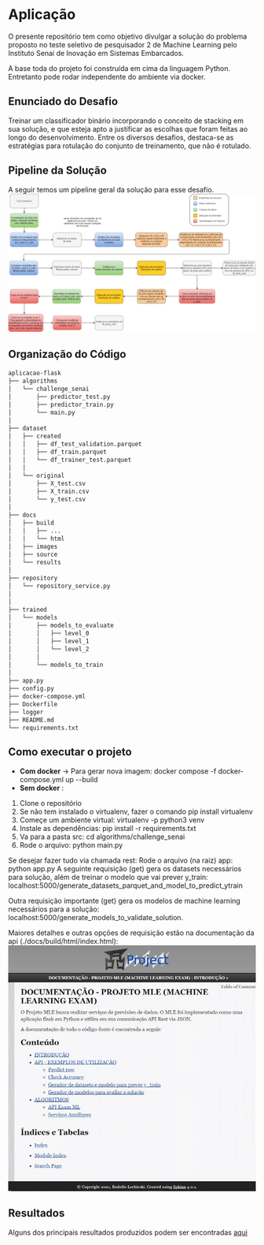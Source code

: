 # Aplicação

O presente repositório tem como objetivo divulgar a solução do problema proposto no teste seletivo de pesquisador 2 de Machine Learning pelo Instituto Senai de Inovação em Sistemas Embarcados.

A base toda do projeto foi construída em cima da linguagem Python. Entretanto pode rodar independente do ambiente via docker.

## Enunciado do Desafio

Treinar um classificador binário incorporando o conceito de stacking em sua solução, e que esteja apto a justificar as escolhas que foram feitas ao longo do desenvolvimento.
Entre os diversos desafios, destaca-se as estratégias para rotulação do conjunto  de treinamento, que não é rotulado.


## Pipeline da Solução

A seguir temos um pipeline geral da solução para esse desafio.
![](./docs/images/pipeline.png)

## Organização do Código

```
aplicacao-flask
├── algorithms 
│   └── challenge_senai
│       ├── predictor_test.py
│       ├── predictor_train.py
│       └── main.py
│       
├── dataset
│   ├── created
│   │   ├── df_test_validation.parquet
│   │   ├── df_train.parquet
│   │   └── df_trainer_test.parquet
│   │   
│   └── original
│       ├── X_test.csv
│       ├── X_train.csv
│       └── y_test.csv
│       
├── docs
│   ├── build
│   │	├── ...
│   │	└── html 
│   ├── images
│   ├── source
│   └── results 
│
├── repository
│   └── repository_service.py  
│
│
├── trained
│   └── models
│       ├── models_to_evaluate
│       │   ├── level_0
│       │   ├── level_1
│      	│   └── level_2
│       │
│       └── models_to_train
│           
├── app.py
├── config.py
├── docker-compose.yml
├── Dockerfile
├── logger
├── README.md
└── requirements.txt
```

## Como executar o projeto

* **Com docker** -> Para gerar nova imagem: docker compose -f docker-compose.yml up --build
* **Sem docker** : 
1) Clone o repositório
2) Se não tem instalado o virtualenv, fazer o comando pip install virtualenv
3) Começe um ambiente virtual: virtualenv -p python3 venv
4) Instale as dependências: pip install -r requirements.txt
5) Va para a pasta src: cd algorithms/challenge_senai
6) Rode o arquivo: python main.py

Se desejar fazer tudo via chamada rest:
Rode o arquivo (na raiz) app: python app.py
A seguinte requisição (get) gera os datasets necessários para solução, além de treinar o modelo que vai prever y_train: localhost:5000/generate_datasets_parquet_and_model_to_predict_ytrain

Outra requisição importante (get) gera os modelos de machine learning necessários para a solução: localhost:5000/generate_models_to_validate_solution.

Maiores detalhes e outras opções de requisição estão na documentação da api (./docs/build/html/index.html):
![](./docs/images/api.png)


## Resultados

Alguns dos principais resultados produzidos podem ser encontradas [aqui](https://github.com/rdlorbieski/processo_ml/tree/main/docs/results)
